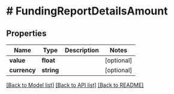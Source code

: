# # FundingReportDetailsAmount

## Properties

Name | Type | Description | Notes
------------ | ------------- | ------------- | -------------
**value** | **float** |  | [optional]
**currency** | **string** |  | [optional]

[[Back to Model list]](../../README.md#models) [[Back to API list]](../../README.md#endpoints) [[Back to README]](../../README.md)
